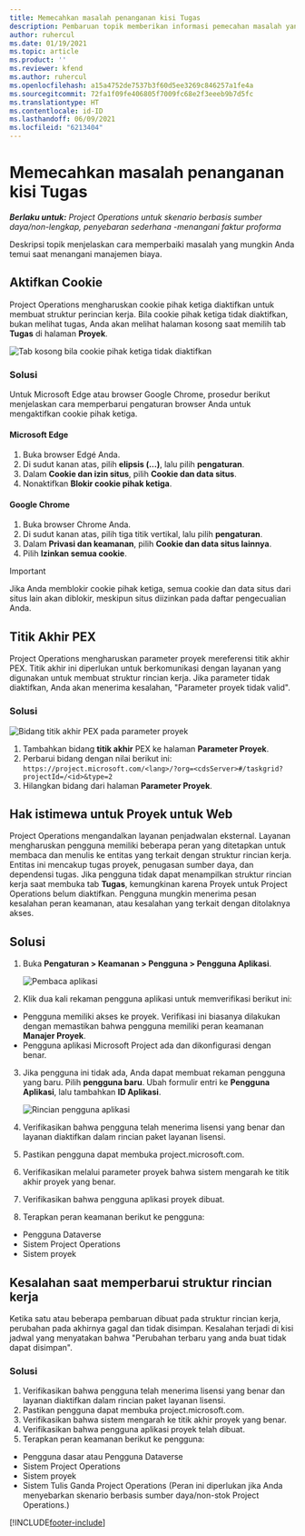 ```yaml
---
title: Memecahkan masalah penanganan kisi Tugas
description: Pembaruan topik memberikan informasi pemecahan masalah yang diperlukan saat menangani kisi Tugas.
author: ruhercul
ms.date: 01/19/2021
ms.topic: article
ms.product: ''
ms.reviewer: kfend
ms.author: ruhercul
ms.openlocfilehash: a15a4752de7537b3f60d5ee3269c846257a1fe4a
ms.sourcegitcommit: 72fa1f09fe406805f7009fc68e2f3eeeb9b7d5fc
ms.translationtype: HT
ms.contentlocale: id-ID
ms.lasthandoff: 06/09/2021
ms.locfileid: "6213404"
---
```

# <a name="troubleshoot-working-in-the-task-grid"></a>Memecahkan masalah penanganan kisi Tugas 

_**Berlaku untuk:** Project Operations untuk skenario berbasis sumber daya/non-lengkap, penyebaran sederhana -menangani faktur proforma_

Deskripsi topik menjelaskan cara memperbaiki masalah yang mungkin Anda temui saat menangani manajemen biaya.

## <a name="enable-cookies"></a>Aktifkan Cookie

Project Operations mengharuskan cookie pihak ketiga diaktifkan untuk membuat struktur perincian kerja. Bila cookie pihak ketiga tidak diaktifkan, bukan melihat tugas, Anda akan melihat halaman kosong saat memilih tab **Tugas** di halaman **Proyek**.

![Tab kosong bila cookie pihak ketiga tidak diaktifkan](media/blankschedule.png)


### <a name="workaround"></a>Solusi
Untuk Microsoft Edge atau browser Google Chrome, prosedur berikut menjelaskan cara memperbarui pengaturan browser Anda untuk mengaktifkan cookie pihak ketiga.

#### <a name="microsoft-edge"></a>Microsoft Edge

1. Buka browser Edgé Anda.
2. Di sudut kanan atas, pilih **elipsis (...)**, lalu pilih **pengaturan**.
3. Dalam **Cookie dan izin situs**, pilih **Cookie dan data situs**.
4. Nonaktifkan **Blokir cookie pihak ketiga**.

#### <a name="google-chrome"></a>Google Chrome

1. Buka browser Chrome Anda.
2. Di sudut kanan atas, pilih tiga titik vertikal, lalu pilih **pengaturan**.
3. Dalam **Privasi dan keamanan**, pilih **Cookie dan data situs lainnya**.
4. Pilih **Izinkan semua cookie**.

> [!IMPORTANT]
> Jika Anda memblokir cookie pihak ketiga, semua cookie dan data situs dari situs lain akan diblokir, meskipun situs diizinkan pada daftar pengecualian Anda.

## <a name="pex-endpoint"></a>Titik Akhir PEX

Project Operations mengharuskan parameter proyek mereferensi titik akhir PEX. Titik akhir ini diperlukan untuk berkomunikasi dengan layanan yang digunakan untuk membuat struktur rincian kerja. Jika parameter tidak diaktifkan, Anda akan menerima kesalahan, "Parameter proyek tidak valid". 

### <a name="workaround"></a>Solusi
 ![Bidang titik akhir PEX pada parameter proyek](media/projectparameter.png)

1. Tambahkan bidang **titik akhir** PEX ke halaman **Parameter Proyek**.
2. Perbarui bidang dengan nilai berikut ini: `https://project.microsoft.com/<lang>/?org=<cdsServer>#/taskgrid?projectId=/<id>&type=2`
3. Hilangkan bidang dari halaman **Parameter Proyek**.

## <a name="privileges-for-project-for-the-web"></a>Hak istimewa untuk Proyek untuk Web

Project Operations mengandalkan layanan penjadwalan eksternal. Layanan mengharuskan pengguna memiliki beberapa peran yang ditetapkan untuk membaca dan menulis ke entitas yang terkait dengan struktur rincian kerja. Entitas ini mencakup tugas proyek, penugasan sumber daya, dan dependensi tugas. Jika pengguna tidak dapat menampilkan struktur rincian kerja saat membuka tab **Tugas**, kemungkinan karena Proyek untuk Project Operations belum diaktifkan. Pengguna mungkin menerima pesan kesalahan peran keamanan, atau kesalahan yang terkait dengan ditolaknya akses.


## <a name="workaround"></a>Solusi

1. Buka **Pengaturan > Keamanan > Pengguna > Pengguna Aplikasi**.  

   ![Pembaca aplikasi](media/applicationuser.jpg)
   
2. Klik dua kali rekaman pengguna aplikasi untuk memverifikasi berikut ini:

 - Pengguna memiliki akses ke proyek. Verifikasi ini biasanya dilakukan dengan memastikan bahwa pengguna memiliki peran keamanan **Manajer Proyek**.
 - Pengguna aplikasi Microsoft Project ada dan dikonfigurasi dengan benar.
 
3. Jika pengguna ini tidak ada, Anda dapat membuat rekaman pengguna yang baru. Pilih **pengguna baru**. Ubah formulir entri ke **Pengguna Aplikasi**, lalu tambahkan **ID Aplikasi**.

   ![Rincian pengguna aplikasi](media/applicationuserdetails.jpg)

4. Verifikasikan bahwa pengguna telah menerima lisensi yang benar dan layanan diaktifkan dalam rincian paket layanan lisensi.
5. Pastikan pengguna dapat membuka project.microsoft.com.
6. Verifikasikan melalui parameter proyek bahwa sistem mengarah ke titik akhir proyek yang benar.
7. Verifikasikan bahwa pengguna aplikasi proyek dibuat.
8. Terapkan peran keamanan berikut ke pengguna:

  - Pengguna Dataverse
  - Sistem Project Operations
  - Sistem proyek

## <a name="error-when-updating-the-work-breakdown-structure"></a>Kesalahan saat memperbarui struktur rincian kerja

Ketika satu atau beberapa pembaruan dibuat pada struktur rincian kerja, perubahan pada akhirnya gagal dan tidak disimpan. Kesalahan terjadi di kisi jadwal yang menyatakan bahwa "Perubahan terbaru yang anda buat tidak dapat disimpan".

### <a name="workaround"></a>Solusi

1. Verifikasikan bahwa pengguna telah menerima lisensi yang benar dan layanan diaktifkan dalam rincian paket layanan lisensi.
2. Pastikan pengguna dapat membuka project.microsoft.com.
3. Verifikasikan bahwa sistem mengarah ke titik akhir proyek yang benar.
4. Verifikasikan bahwa pengguna aplikasi proyek telah dibuat.
5. Terapkan peran keamanan berikut ke pengguna:
  
  - Pengguna dasar atau Pengguna Dataverse
  - Sistem Project Operations
  - Sistem proyek
  - Sistem Tulis Ganda Project Operations (Peran ini diperlukan jika Anda menyebarkan skenario berbasis sumber daya/non-stok Project Operations.)


[!INCLUDE[footer-include](../includes/footer-banner.md)]
